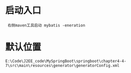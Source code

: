#  启动入口
     右侧maven工具启动 mybatis -eneration  
     
     
     
#  默认位置
    E:\Code\J2EE_code\MySpringBoot\springboot\chapter4-4-7\src\main\resources\generator\generatorConfig.xml
     